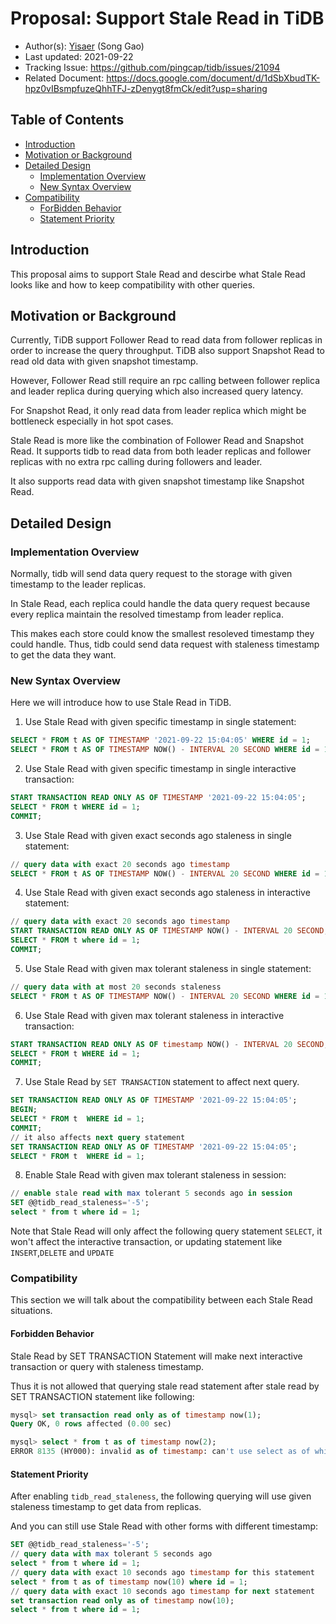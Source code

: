 # Proposal: Support Stale Read in TiDB

- Author(s): [Yisaer](https://github.com/Yisaer) (Song Gao)
- Last updated: 2021-09-22
- Tracking Issue: https://github.com/pingcap/tidb/issues/21094
- Related Document: https://docs.google.com/document/d/1dSbXbudTK-hpz0vIBsmpfuzeQhhTFJ-zDenygt8fmCk/edit?usp=sharing

## Table of Contents

* [Introduction](#introduction)
* [Motivation or Background](#motivation-or-background)
* [Detailed Design](#detailed-design)
    * [Implementation Overview](#implementation-overview)
    * [New Syntax Overview](#new-syntax-overview)
* [Compatibility](#compatibility)
    * [ForBidden Behavior](#forbidden-behavior)
    * [Statement Priority](#statement-priority)

## Introduction

This proposal aims to support Stale Read and descirbe what Stale Read looks like and how to keep compatibility with other queries.

## Motivation or Background

Currently, TiDB support Follower Read to read data from follower replicas in order to increase the query throughput. TiDB also support Snapshot Read to read old data with given snapshot timestamp. 

However, Follower Read still require an rpc calling between follower replica and leader replica during querying which also increased query latency. 

For Snapshot Read, it only read data from leader replica which might be bottleneck especially in hot spot cases.

Stale Read is more like the combination of Follower Read and Snapshot Read. It supports tidb to read data from both leader replicas and follower replicas with no extra rpc calling during followers and leader. 

It also supports read data with given snapshot timestamp like Snapshot Read.

## Detailed Design

### Implementation Overview

Normally, tidb will send data query request to the storage with given timestamp to the leader replicas. 

In Stale Read, each replica could handle the data query request because every replica maintain the resolved timestamp from leader replica. 

This makes each store could know the smallest resoleved timestamp they could handle. Thus, tidb could send data request with staleness timestamp to get the  data they want.

### New Syntax Overview

Here we will introduce how to use Stale Read in TiDB. 

1. Use Stale Read with given specific timestamp in single statement:

```sql
SELECT * FROM t AS OF TIMESTAMP '2021-09-22 15:04:05' WHERE id = 1;
SELECT * FROM t AS OF TIMESTAMP NOW() - INTERVAL 20 SECOND WHERE id = 1;
```

2. Use Stale Read with given specific timestamp in single interactive transaction:

```sql
START TRANSACTION READ ONLY AS OF TIMESTAMP '2021-09-22 15:04:05';
SELECT * FROM t WHERE id = 1;
COMMIT;
```

3. Use Stale Read with given exact seconds ago staleness in single statement:

```sql
// query data with exact 20 seconds ago timestamp
SELECT * FROM t AS OF TIMESTAMP NOW() - INTERVAL 20 SECOND WHERE id = 1;
```

4. Use Stale Read with given exact seconds ago staleness in interactive statement:

```sql
// query data with exact 20 seconds ago timestamp
START TRANSACTION READ ONLY AS OF TIMESTAMP NOW() - INTERVAL 20 SECOND;
SELECT * FROM t where id = 1;
COMMIT;
```

5. Use Stale Read with given max tolerant staleness in single statement:

```sql
// query data with at most 20 seconds staleness
SELECT * FROM t AS OF TIMESTAMP NOW() - INTERVAL 20 SECOND WHERE id = 1;
```

6. Use Stale Read with given max tolerant staleness in interactive transaction:

```sql
START TRANSACTION READ ONLY AS OF timestamp NOW() - INTERVAL 20 SECOND;
SELECT * FROM t WHERE id = 1;
COMMIT;
```

7. Use Stale Read by `SET TRANSACTION` statement to affect next query.

```sql
SET TRANSACTION READ ONLY AS OF TIMESTAMP '2021-09-22 15:04:05';
BEGIN;
SELECT * FROM t  WHERE id = 1;
COMMIT;
// it also affects next query statement 
SET TRANSACTION READ ONLY AS OF TIMESTAMP '2021-09-22 15:04:05';
SELECT * FROM t  WHERE id = 1;
```

8. Enable Stale Read with given max tolerant staleness in session:

```sql
// enable stale read with max tolerant 5 seconds ago in session
SET @@tidb_read_staleness='-5';
select * from t where id = 1;
```

Note that Stale Read will only affect the following query statement `SELECT`, it won't affect the interactive transaction, or updating statement like `INSERT`,`DELETE` and `UPDATE`

### Compatibility

This section we will talk about the compatibility between each Stale Read situations.

#### Forbidden Behavior

Stale Read by SET TRANSACTION Statement will make next interactive transaction or query with staleness timestamp. 

Thus it is not allowed that querying stale read statement after stale read by SET TRANSACTION statement like following:

```sql
mysql> set transaction read only as of timestamp now(1);
Query OK, 0 rows affected (0.00 sec)

mysql> select * from t as of timestamp now(2);
ERROR 8135 (HY000): invalid as of timestamp: can't use select as of while already set transaction as of
```

#### Statement Priority 

After enabling `tidb_read_staleness`, the following querying will use given staleness timestamp to get data from replicas.

And you can still use Stale Read with other forms with different timestamp:

```sql
SET @@tidb_read_staleness='-5';
// query data with max tolerant 5 seconds ago
select * from t where id = 1;
// query data with exact 10 seconds ago timestamp for this statement
select * from t as of timestamp now(10) where id = 1;
// query data with exact 10 seconds ago timestamp for next statement
set transaction read only as of timestamp now(10);
select * from t where id = 1;
```

 

